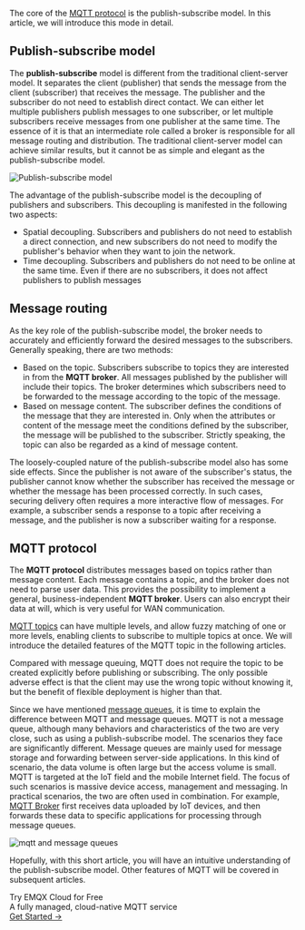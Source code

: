 The core of the [MQTT protocol](https://www.emqx.com/en/mqtt) is the publish-subscribe model. In this article, we will introduce this mode in detail.

## Publish-subscribe model

The **publish-subscribe** model is different from the traditional client-server model. It separates the client (publisher) that sends the message from the client (subscriber) that receives the message. The publisher and the subscriber do not need to establish direct contact. We can either let multiple publishers publish messages to one subscriber, or let multiple subscribers receive messages from one publisher at the same time. The essence of it is that an intermediate role called a broker is responsible for all message routing and distribution. The traditional client-server model can achieve similar results, but it cannot be as simple and elegant as the publish-subscribe model.

![Publish-subscribe model](https://assets.emqx.com/images/a6baf485733448bc9730f47bf1f41135.png)

The advantage of the publish-subscribe model is the decoupling of publishers and subscribers. This decoupling is manifested in the following two aspects:

- Spatial decoupling. Subscribers and publishers do not need to establish a direct connection, and new subscribers do not need to modify the publisher's behavior when they want to join the network.
- Time decoupling. Subscribers and publishers do not need to be online at the same time. Even if there are no subscribers, it does not affect publishers to publish messages

## Message routing

As the key role of the publish-subscribe model, the broker needs to accurately and efficiently forward the desired messages to the subscribers. Generally speaking, there are two methods:

- Based on the topic. Subscribers subscribe to topics they are interested in from the **MQTT broker**. All messages published by the publisher will include their topics. The broker determines which subscribers need to be forwarded to the message according to the topic of the message.
- Based on message content. The subscriber defines the conditions of the message that they are interested in. Only when the attributes or content of the message meet the conditions defined by the subscriber, the message will be published to the subscriber. Strictly speaking, the topic can also be regarded as a kind of message content.

The loosely-coupled nature of the publish-subscribe model also has some side effects. Since the publisher is not aware of the subscriber's status, the publisher cannot know whether the subscriber has received the message or whether the message has been processed correctly. In such cases, securing delivery often requires a more interactive flow of messages. For example, a subscriber sends a response to a topic after receiving a message, and the publisher is now a subscriber waiting for a response.

## MQTT protocol

The **MQTT protocol** distributes messages based on topics rather than message content. Each message contains a topic, and the broker does not need to parse user data. This provides the possibility to implement a general, business-independent **MQTT broker**. Users can also encrypt their data at will, which is very useful for WAN communication.

[MQTT topics](https://www.emqx.com/en/blog/advanced-features-of-mqtt-topics) can have multiple levels, and allow fuzzy matching of one or more levels, enabling clients to subscribe to multiple topics at once. We will introduce the detailed features of the MQTT topic in the following articles.

Compared with message queuing, MQTT does not require the topic to be created explicitly before publishing or subscribing. The only possible adverse effect is that the client may use the wrong topic without knowing it, but the benefit of flexible deployment is higher than that.

Since we have mentioned [message queues](https://www.emqx.com/en/blog/mqtt5-feature-inflight-window-message-queue), it is time to explain the difference between MQTT and message queues. MQTT is not a message queue, although many behaviors and characteristics of the two are very close, such as using a publish-subscribe model. The scenarios they face are significantly different. Message queues are mainly used for message storage and forwarding between server-side applications. In this kind of scenario, the data volume is often large but the access volume is small. MQTT is targeted at the IoT field and the mobile Internet field. The focus of such scenarios is massive device access, management and messaging. In practical scenarios, the two are often used in combination. For example, [MQTT Broker](https://www.emqx.com/en/products/emqx) first receives data uploaded by IoT devices, and then forwards these data to specific applications for processing through message queues.

![mqtt and message queues](https://assets.emqx.com/images/f84995ffb7314ad25b7428341ffa052e.jpg)

Hopefully, with this short article, you will have an intuitive understanding of the publish-subscribe model. Other features of MQTT will be covered in subsequent articles.


<section class="promotion">
    <div>
        Try EMQX Cloud for Free
        <div class="is-size-14 is-text-normal has-text-weight-normal">A fully managed, cloud-native MQTT service</div>
    </div>
    <a href="https://www.emqx.com/en/signup?continue=https://cloud-intl.emqx.com/console/deployments/0?oper=new" class="button is-gradient px-5">Get Started →</a>
</section>
